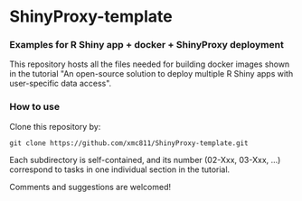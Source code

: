 # ShinyProxy-template
### Examples for R Shiny app + docker + ShinyProxy deployment

This repository hosts all the files needed for building docker images shown in the tutorial 
"An open-source solution to deploy multiple R Shiny apps with user-specific data access".

### How to use

Clone this repository by:

```
git clone https://github.com/xmc811/ShinyProxy-template.git
```

Each subdirectory is self-contained, and its number (02-Xxx, 03-Xxx, ...) correspond to tasks in one individual section in the tutorial.

Comments and suggestions are welcomed!
